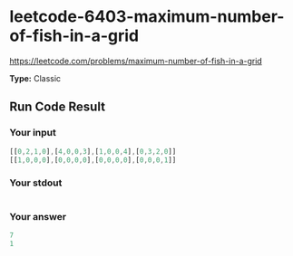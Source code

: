 # leetcode-6403-maximum-number-of-fish-in-a-grid

https://leetcode.com/problems/maximum-number-of-fish-in-a-grid

**Type:** Classic

## Run Code Result

### Your input

<!-- prettier-ignore -->
```js
[[0,2,1,0],[4,0,0,3],[1,0,0,4],[0,3,2,0]]
[[1,0,0,0],[0,0,0,0],[0,0,0,0],[0,0,0,1]]
```

### Your stdout

<!-- prettier-ignore -->
```js
```

### Your answer

<!-- prettier-ignore -->
```js
7
1
```
